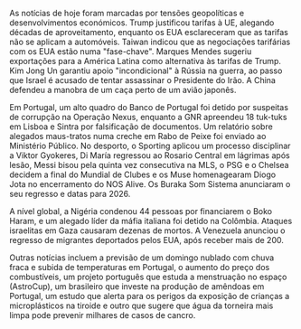 As notícias de hoje foram marcadas por tensões geopolíticas e desenvolvimentos económicos. Trump justificou tarifas à UE, alegando décadas de aproveitamento, enquanto os EUA esclareceram que as tarifas não se aplicam a automóveis. Taiwan indicou que as negociações tarifárias com os EUA estão numa "fase-chave". Marques Mendes sugeriu exportações para a América Latina como alternativa às tarifas de Trump. Kim Jong Un garantiu apoio "incondicional" à Rússia na guerra, ao passo que Israel é acusado de tentar assassinar o Presidente do Irão. A China defendeu a manobra de um caça perto de um avião japonês.

Em Portugal, um alto quadro do Banco de Portugal foi detido por suspeitas de corrupção na Operação Nexus, enquanto a GNR apreendeu 18 tuk-tuks em Lisboa e Sintra por falsificação de documentos. Um relatório sobre alegados maus-tratos numa creche em Rabo de Peixe foi enviado ao Ministério Público. No desporto, o Sporting aplicou um processo disciplinar a Viktor Gyokeres, Di María regressou ao Rosario Central em lágrimas após lesão, Messi bisou pela quinta vez consecutiva na MLS, o PSG e o Chelsea decidem a final do Mundial de Clubes e os Muse homenagearam Diogo Jota no encerramento do NOS Alive. Os Buraka Som Sistema anunciaram o seu regresso e datas para 2026.

A nível global, a Nigéria condenou 44 pessoas por financiarem o Boko Haram, e um alegado líder da máfia italiana foi detido na Colômbia. Ataques israelitas em Gaza causaram dezenas de mortos. A Venezuela anunciou o regresso de migrantes deportados pelos EUA, após receber mais de 200.

Outras notícias incluem a previsão de um domingo nublado com chuva fraca e subida de temperaturas em Portugal, o aumento do preço dos combustíveis, um projeto português que estuda a menstruação no espaço (AstroCup), um brasileiro que investe na produção de amêndoas em Portugal, um estudo que alerta para os perigos da exposição de crianças a microplásticos na tiroide e outro que sugere que água da torneira mais limpa pode prevenir milhares de casos de cancro.